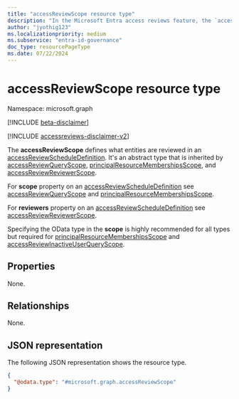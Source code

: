 ```yaml
---
title: "accessReviewScope resource type"
description: "In the Microsoft Entra access reviews feature, the `accessReviewScope` represents what entities will be reviewed in an access review.  "
author: "jyothig123"
ms.localizationpriority: medium
ms.subservice: "entra-id-governance"
doc_type: resourcePageType
ms.date: 07/22/2024
---
```


# accessReviewScope resource type

Namespace: microsoft.graph

[!INCLUDE [beta-disclaimer](../../includes/beta-disclaimer.md)]

[!INCLUDE [accessreviews-disclaimer-v2](../../includes/accessreviews-disclaimer-v2.md)]

The **accessReviewScope** defines what entities are reviewed in an [accessReviewScheduleDefinition](accessreviewscheduledefinition.md). It's an abstract type that is inherited by [accessReviewQueryScope](accessreviewqueryscope.md), [principalResourceMembershipsScope](principalresourcemembershipsscope.md), and [accessReviewReviewerScope](accessreviewreviewerscope.md). 

For **scope** property on an [accessReviewScheduleDefinition](accessreviewscheduledefinition.md) see [accessReviewQueryScope](accessreviewqueryscope.md) and [principalResourceMembershipsScope](principalresourcemembershipsscope.md).

For **reviewers** property on an [accessReviewScheduleDefinition](accessreviewscheduledefinition.md) see [accessReviewReviewerScope](accessreviewreviewerscope.md).

Specifying the OData type in the **scope** is highly recommended for all types but required for [principalResourceMembershipsScope](principalresourcemembershipsscope.md) and [accessReviewInactiveUserQueryScope](../resources/accessreviewinactiveusersqueryscope.md).

## Properties
None.


## Relationships
None.

## JSON representation
The following JSON representation shows the resource type.
<!-- {
  "blockType": "resource",
  "@odata.type": "microsoft.graph.accessReviewScope"
}
-->
``` json
{
  "@odata.type": "#microsoft.graph.accessReviewScope"
}
```

<!--
{
  "type": "#page.annotation",
  "description": "accessReviewScope resource",
  "keywords": "",
  "section": "documentation",
  "tocPath": "",
  "suppressions": []
}
-->
